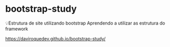 # bootstrap-study
💡Estrutura de site utilizando bootstrap
Aprendendo a utilizar as estrutura do framework

https://daviroquedev.github.io/bootstrap-study/
